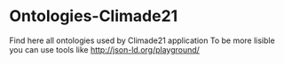 # Ontologies-Climade21
Find here all ontologies used by Climade21 application
To be more lisible you can use tools like http://json-ld.org/playground/ 

